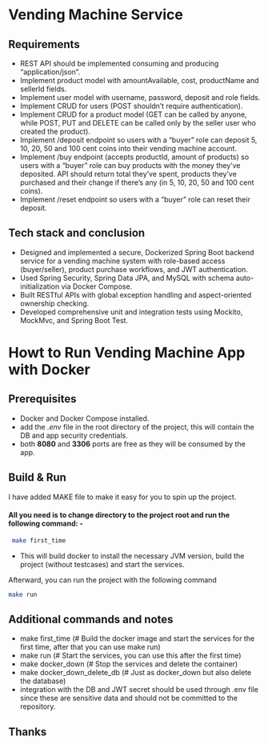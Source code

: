 #  Vending Machine Service
 ## Requirements
- REST API should be implemented consuming and producing “application/json”.
- Implement product model with amountAvailable, cost, productName and sellerId fields.
- Implement user model with username, password, deposit and role fields.
- Implement CRUD for users (POST shouldn’t require authentication).
- Implement CRUD for a product model (GET can be called by anyone, while POST, PUT and DELETE can be called only by the seller user who created the product).
- Implement /deposit endpoint so users with a “buyer” role can deposit 5, 10, 20, 50 and 100 cent coins into their vending machine account. 
- Implement /buy endpoint (accepts productId, amount of products) so users with a “buyer” role can buy products with the money they’ve deposited. API should return total they’ve spent, products they’ve purchased and their change if there’s any (in 5, 10, 20, 50 and 100 cent coins).
- Implement /reset endpoint so users with a “buyer” role can reset their deposit.

## Tech stack and conclusion
- Designed and implemented a secure, Dockerized Spring Boot backend service for a vending machine system with role-based access (buyer/seller), product purchase workflows, and JWT authentication. 
- Used Spring Security, Spring Data JPA, and MySQL with schema auto-initialization via Docker Compose.
- Built RESTful APIs with global exception handling and aspect-oriented ownership checking.
- Developed comprehensive unit and integration tests using Mockito, MockMvc, and Spring Boot Test.

#  Howt to Run Vending Machine App with Docker
##  Prerequisites
- Docker and Docker Compose installed.
- add the *.env* file in the root directory of the project, this will contain the DB and app security credentials.
- both **8080** and **3306** ports are free as they will be consumed by the app.

## Build & Run
I have added MAKE file to make it easy for you to spin up the project.

#### All you need is to change directory to the project root and run the following command: -
```bash
 make first_time
```

- This will build docker to install the necessary JVM version, build the project (without testcases) and start the services.

Afterward, you can run the project with the following command
```bash
make run 
```

## Additional commands and notes
- make first_time (# Build the docker image and start the services for the first time, after that you can use make run)
- make run (# Start the services, you can use this after the first time)
- make docker_down  (# Stop the services and delete the container)
- make docker_down_delete_db (# Just as docker_down but also delete the database)
- integration with the DB and JWT secret should be used through .env file since these are sensitive data and should not be committed to the repository.


## Thanks
